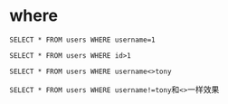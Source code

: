 # where

`SELECT * FROM users WHERE username=1`

`SELECT * FROM users WHERE id>1`

`SELECT * FROM users WHERE username<>tony`

`SELECT * FROM users WHERE username!=tony`和`<>`一样效果